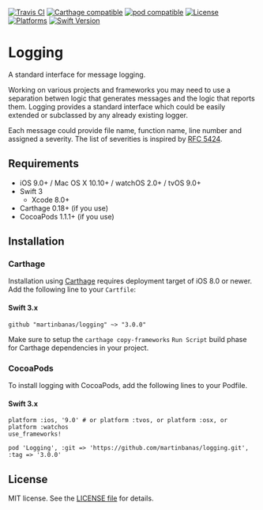 [![Travis CI](https://travis-ci.org/martinbanas/logging.svg?branch=master)](https://travis-ci.org/martinbanas/logging)
[![Carthage compatible](https://img.shields.io/badge/Carthage-compatible-4BC51D.svg?style=flat)](https://github.com/Carthage/Carthage)
[![pod compatible](https://img.shields.io/badge/pod-compatible-4BC51D.svg?style=flat)](https://cocoapods.org)
[![License](https://img.shields.io/badge/License-MIT-lightgrey.svg?style=flat)](https://github.com/martinbanas/logging)
[![Platforms](https://img.shields.io/badge/platform-iOS%20%7C%20tvOS%20%7C%20macOS%20%7C%20watchOS-lightgrey.svg)](https://github.com/martinbanas/logging)
[![Swift Version](https://img.shields.io/badge/Swift-3.x-F16D39.svg?style=flat)](https://developer.apple.com/swift)

Logging
========

A standard interface for message logging.

Working on various projects and frameworks you may need to use a separation betwen logic that generates messages and the logic that reports them. Logging provides a standard interface which could be easily extended or subclassed by any already existing logger.

Each message could provide file name, function name, line number and assigned a severity. The list of severities is inspired by [RFC 5424](https://tools.ietf.org/html/rfc5424).

## Requirements
- iOS 9.0+ / Mac OS X 10.10+ / watchOS 2.0+ / tvOS 9.0+
- Swift 3
  - Xcode 8.0+
- Carthage 0.18+ (if you use)
- CocoaPods 1.1.1+ (if you use)

## Installation

### Carthage
Installation using [Carthage](https://github.com/Carthage/Carthage) requires deployment target of iOS 8.0 or newer.
Add the following line to your `Cartfile`:

#### Swift 3.x

```
github "martinbanas/logging" ~> "3.0.0"
```

Make sure to setup the `carthage copy-frameworks` `Run Script` build phase for Carthage dependencies in your project.

### CocoaPods
To install logging with CocoaPods, add the following lines to your Podfile.

#### Swift 3.x

```
platform :ios, '9.0' # or platform :tvos, or platform :osx, or platform :watchos
use_frameworks!

pod 'Logging', :git => 'https://github.com/martinbanas/logging.git', :tag => '3.0.0'
```

## License

MIT license. See the [LICENSE file](LICENSE.txt) for details.